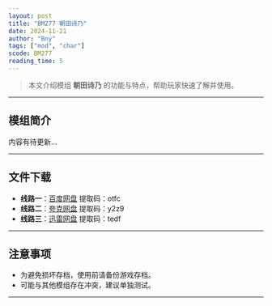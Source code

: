 ```yaml
---
layout: post
title: "BM277 朝田诗乃"
date: 2024-11-21
author: "Bny"
tags: ["mod", "char"]
scode: BM277
reading_time: 5
---
```


> 本文介绍模组 **朝田诗乃** 的功能与特点，帮助玩家快速了解并使用。

---

## 模组简介

内容有待更新...

---


## 文件下载
- **线路一**：[百度网盘](https://pan.baidu.com/s/1Tb0tTyXgVUHNMejwZfSpvw?pwd=otfc)  提取码：otfc  
- **线路二**：[夸克网盘](https://pan.quark.cn/s/76d9f17eae99?pwd=y2z9)  提取码：y2z9  
- **线路三**：[迅雷网盘](https://pan.xunlei.com/s/VOCCbRrQbGWPPUUdfuCFPbbhA1?pwd=tedf)  提取码：tedf  

---

## 注意事项
- 为避免损坏存档，使用前请备份游戏存档。
- 可能与其他模组存在冲突，建议单独测试。

---

